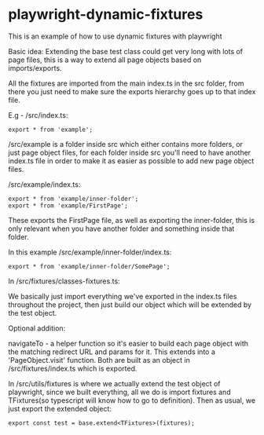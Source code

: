 # playwright-dynamic-fixtures
This is an example of how to use dynamic fixtures with playwright

Basic idea:
Extending the base test class could get very long with lots of page files, this is a way to extend all page objects based on imports/exports.

All the fixtures are imported from the main index.ts in the src folder, from there you just need to make sure the exports hierarchy goes up to that index file.

E.g - /src/index.ts:

`export * from 'example';`

/src/example is a folder inside src which either contains more folders, or just page object files, for each folder inside src you'll need to have another index.ts file in order to make it as easier as possible to add new page object files.

/src/example/index.ts:
```
export * from 'example/inner-folder';
export * from 'example/FirstPage';
```
These exports the FirstPage file, as well as exporting the inner-folder, this is only relevant when you have another folder and something inside that folder.

In this example /src/example/inner-folder/index.ts:

`export * from 'example/inner-folder/SomePage';`

In /src/fixtures/classes-fixtures.ts:

We basically just import everything we've exported in the index.ts files throughout the project, then just build our object which will be extended by the test object.

Optional addition:

navigateTo - a helper function so it's easier to build each page object with the matching redirect URL and params for it.
This extends into a 'PageObject.visit' function.
Both are built as an object in /src/fixtures/index.ts which is exported.

In /src/utils/fixtures is where we actually extend the test object of playwright, since we built everything, all we do is import fixtures and TFixtures(so typescript will know how to go to definition).
Then as usual, we just export the extended object:

`export const test = base.extend<TFixtures>(fixtures);`
